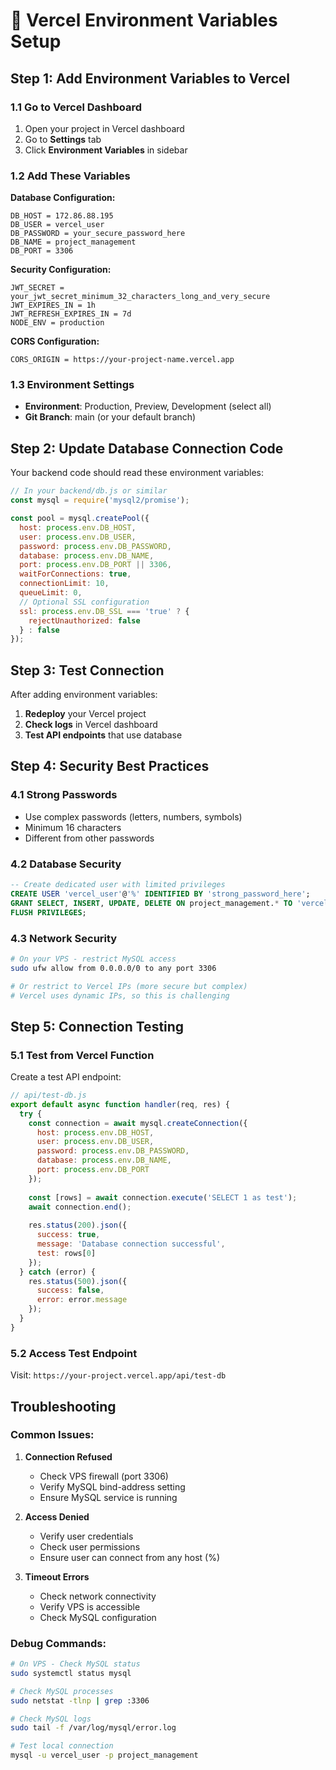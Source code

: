 # 🔐 Vercel Environment Variables Setup

## Step 1: Add Environment Variables to Vercel

### 1.1 Go to Vercel Dashboard
1. Open your project in Vercel dashboard
2. Go to **Settings** tab
3. Click **Environment Variables** in sidebar

### 1.2 Add These Variables

**Database Configuration:**
```
DB_HOST = 172.86.88.195
DB_USER = vercel_user
DB_PASSWORD = your_secure_password_here
DB_NAME = project_management
DB_PORT = 3306
```

**Security Configuration:**
```
JWT_SECRET = your_jwt_secret_minimum_32_characters_long_and_very_secure
JWT_EXPIRES_IN = 1h
JWT_REFRESH_EXPIRES_IN = 7d
NODE_ENV = production
```

**CORS Configuration:**
```
CORS_ORIGIN = https://your-project-name.vercel.app
```

### 1.3 Environment Settings
- **Environment**: Production, Preview, Development (select all)
- **Git Branch**: main (or your default branch)

## Step 2: Update Database Connection Code

Your backend code should read these environment variables:

```javascript
// In your backend/db.js or similar
const mysql = require('mysql2/promise');

const pool = mysql.createPool({
  host: process.env.DB_HOST,
  user: process.env.DB_USER,
  password: process.env.DB_PASSWORD,
  database: process.env.DB_NAME,
  port: process.env.DB_PORT || 3306,
  waitForConnections: true,
  connectionLimit: 10,
  queueLimit: 0,
  // Optional SSL configuration
  ssl: process.env.DB_SSL === 'true' ? {
    rejectUnauthorized: false
  } : false
});
```

## Step 3: Test Connection

After adding environment variables:
1. **Redeploy** your Vercel project
2. **Check logs** in Vercel dashboard
3. **Test API endpoints** that use database

## Step 4: Security Best Practices

### 4.1 Strong Passwords
- Use complex passwords (letters, numbers, symbols)
- Minimum 16 characters
- Different from other passwords

### 4.2 Database Security
```sql
-- Create dedicated user with limited privileges
CREATE USER 'vercel_user'@'%' IDENTIFIED BY 'strong_password_here';
GRANT SELECT, INSERT, UPDATE, DELETE ON project_management.* TO 'vercel_user'@'%';
FLUSH PRIVILEGES;
```

### 4.3 Network Security
```bash
# On your VPS - restrict MySQL access
sudo ufw allow from 0.0.0.0/0 to any port 3306

# Or restrict to Vercel IPs (more secure but complex)
# Vercel uses dynamic IPs, so this is challenging
```

## Step 5: Connection Testing

### 5.1 Test from Vercel Function
Create a test API endpoint:

```javascript
// api/test-db.js
export default async function handler(req, res) {
  try {
    const connection = await mysql.createConnection({
      host: process.env.DB_HOST,
      user: process.env.DB_USER,
      password: process.env.DB_PASSWORD,
      database: process.env.DB_NAME,
      port: process.env.DB_PORT
    });
    
    const [rows] = await connection.execute('SELECT 1 as test');
    await connection.end();
    
    res.status(200).json({ 
      success: true, 
      message: 'Database connection successful',
      test: rows[0]
    });
  } catch (error) {
    res.status(500).json({ 
      success: false, 
      error: error.message 
    });
  }
}
```

### 5.2 Access Test Endpoint
Visit: `https://your-project.vercel.app/api/test-db`

## Troubleshooting

### Common Issues:

1. **Connection Refused**
   - Check VPS firewall (port 3306)
   - Verify MySQL bind-address setting
   - Ensure MySQL service is running

2. **Access Denied**
   - Verify user credentials
   - Check user permissions
   - Ensure user can connect from any host (%)

3. **Timeout Errors**
   - Check network connectivity
   - Verify VPS is accessible
   - Check MySQL configuration

### Debug Commands:

```bash
# On VPS - Check MySQL status
sudo systemctl status mysql

# Check MySQL processes
sudo netstat -tlnp | grep :3306

# Check MySQL logs
sudo tail -f /var/log/mysql/error.log

# Test local connection
mysql -u vercel_user -p project_management
```
